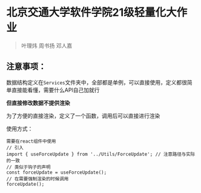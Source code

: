 # 北京交通大学软件学院21级轻量化大作业

> 叶理炜 周书扬 邓人嘉



## 注意事项：

数据结构定义在`Services`文件夹中，全部都是单例，可以直接使用，定义都很简单直接能看懂，需要什么API自己加就行

**但直接修改数据不提供渲染**



为了方便的直接渲染，定义了一个函数，调用后可以直接进行渲染

使用方式：

```
需要在react组件中使用
// 引入
import { useForceUpdate } from '../Utils/ForceUpdate'; // 注意路径与实际的一致
// 类似于钩子的声明
const forceUpdate = useForceUpdate();
// 在需要强制渲染的时候调用
forceUpdate();
```

